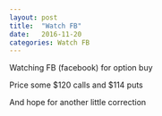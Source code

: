 ```yaml
---
layout: post
title:  "Watch FB"
date:   2016-11-20
categories: Watch FB
---
```

Watching FB (facebook) for option buy

Price some $120 calls and $114 puts

And hope for another little correction 
